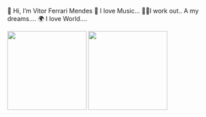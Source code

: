  👋 Hi, I’m Vitor Ferrari Mendes
 🎸 I love Music...
 🏋️‍♂️I work out..
 A my dreams....
 🌍 I love World....
 
 <div>
  
 <img height="180em" src="https://github-readme-stats.vercel.app/api?username=VitorferrariM&show_icons=true&theme=dracula&include_all_commits=true&count_private=true"/>
 <img height="180em" src="https://github-readme-stats.vercel.app/api/top-langs/?username=VitorferrariM&layout=compact&langs_count=16&theme=dracula"/>         
    </div>
